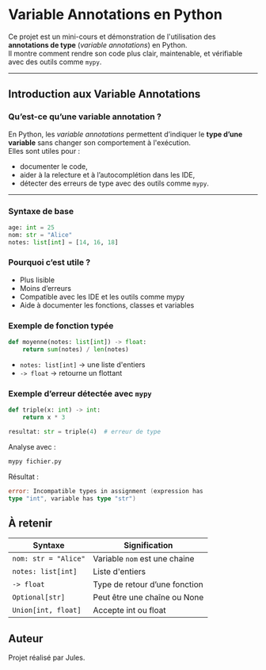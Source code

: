 # Variable Annotations en Python

Ce projet est un mini-cours et démonstration de
l'utilisation des **annotations de type** (*variable
annotations*) en Python.  
Il montre comment rendre son code plus clair,
maintenable, et vérifiable avec des outils comme `mypy`.

---

## Introduction aux Variable Annotations

### Qu’est-ce qu’une variable annotation ?

En Python, les *variable annotations* permettent
d’indiquer le **type d’une variable** sans changer son
comportement à l'exécution.  
Elles sont utiles pour :
- documenter le code,
- aider à la relecture et à l’autocomplétion dans les IDE,
- détecter des erreurs de type avec des outils comme `mypy`.

---

### Syntaxe de base

```python
age: int = 25
nom: str = "Alice"
notes: list[int] = [14, 16, 18]
```

### Pourquoi c’est utile ?

- Plus lisible
- Moins d’erreurs
- Compatible avec les IDE et les outils comme mypy
- Aide à documenter les fonctions, classes et variables

### Exemple de fonction typée

```python
def moyenne(notes: list[int]) -> float:
    return sum(notes) / len(notes)
```

- `notes: list[int]` → une liste d'entiers
- `-> float` → retourne un flottant

### Exemple d’erreur détectée avec `mypy`

```python
def triple(x: int) -> int:
    return x * 3

resultat: str = triple(4)  # erreur de type
```

Analyse avec :

```bash
mypy fichier.py
```

Résultat :

```go
error: Incompatible types in assignment (expression has
type "int", variable has type "str")
```

## À retenir

| Syntaxe | Signification |
|  -----------------  |  ----------------------  |
| `nom: str = "Alice"` | Variable `nom` est une chaine |
| `notes: list[int]` | Liste d'entiers |
| `-> float` | Type de retour d’une fonction |
| `Optional[str]` | Peut être une chaîne ou None |
| `Union[int, float]` | Accepte int ou float |

## Auteur

Projet réalisé par Jules.